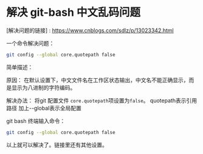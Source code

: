 # 解决 git-bash 中文乱码问题
[解决问题的链接] : https://www.cnblogs.com/sdlz/p/13023342.html

一个命令解决问题：

```bash
git config --global core.quotepath false
```

简单描述：

原因：
在默认设置下，中文文件名在工作区状态输出，中文名不能正确显示，而是显示为八进制的字符编码。

解决办法：
将git 配置文件 `core.quotepath`项设置为`false`。
quotepath表示引用路径
加上--global表示全局配置

git bash 终端输入命令：
```bash
git config --global core.quotepath false
```

以上就可以解决了。链接里还有其他设置。